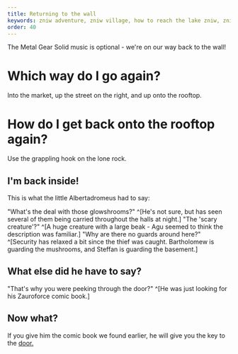 ```yaml
---
title: Returning to the wall
keywords: zniw adventure, zniw village, how to reach the lake zniw, zniw thief
order: 40
---
```


The Metal Gear Solid music is optional - we're on our way back to the wall!

# Which way do I go again?
Into the market, up the street on the right, and up onto the rooftop.

# How do I get back onto the rooftop again?
Use the grappling hook on the lone rock.

## I'm back inside!
This is what the little Albertadromeus had to say:

"What's the deal with those glowshrooms?" ^[He's not sure, but has seen several of them being carried throughout the halls at night.]
"The 'scary creature'?" ^[A huge creature with a large beak - Agu seemed to think the description was familiar.]
"Why are there no guards around here?" ^[Security has relaxed a bit since the thief was caught. Bartholomew is guarding the mushrooms, and Steffan is guarding the basement.]

## What else did he have to say?
"That's why you were peeking through the door?" ^[He was just looking for his Zauroforce comic book.]

## Now what?
If you give him the comic book we found earlier, he will give you the key to the [door.](guard.md)
